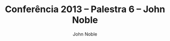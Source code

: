 ---
ID: 3550
title: 'Conferência 2013 &#8211; Palestra 6 &#8211; John Noble'
image-xl: >
  https://assets.gruponews.com.br/gruponews/uploads/2013/11/banner-audios-conferencia-2013-john-noble.jpg
image-l: >
  https://assets.gruponews.com.br/gruponews/uploads/2013/11/banner-audios-conferencia-2013-john-noble-1280x503.jpg
image-sq-l: >
  https://assets.gruponews.com.br/gruponews/uploads/2013/11/banner-audios-conferencia-2013-john-noble-1280x503.jpg
image-sq-m: >
  https://assets.gruponews.com.br/gruponews/uploads/2013/11/banner-audios-conferencia-2013-john-noble-720x503.jpg
post_excerpt: ""
layout: audioevideo
permalink: >
  audioevideo/conferencia-2013-palestra-6-john-noble
published: true
categories: ""
tags:
  - Igreja
  - liderança
  - orgânica
  - Vida
author:
  - John Noble
wpcf-gn_audiovideo_data:
  - "1384560000"
wpcf-gn_audiovideo_imagem:
  - ""
wpcf-gn_audiovideo_anotacoes:
  - ""
wpcf-gn_audiovideo_video:
  - ""
wpcf-gn_audiovideo_audio:
  - >
    http://www.gruponews.com.br/wp-content/uploads/2013/11/006-John-Noble.mp3
wpcf-gn_post_autor:
  - ""
wpcf-gn_post_imagem_credito:
  - ""
wpcf-gn_post_destaques:
  - nao_destaque
dsq_thread_id:
  - "5986653813"
post_date: 2013-11-18 00:17:16
---